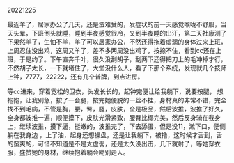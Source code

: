 20221225

最近羊了，居家办公了几天，还是蛮难受的，发症状的前一天感觉喉咙不舒服，当天头晕，下班倒头就睡，睡到半夜感觉很冷，又到半夜睡的出汗，第二天社康测了下果然羊了，生怕不羊，羊了可以居家办公，不然还得拖着虚弱的身体过来上班，上周忍住没出鸡，这周又羊了，差不多两周没出鸡了，按捺不住，看到cc还在上班，于是约了。下午直奔千叶，很久没刮胡子，刮两下还得把刀上的毛冲掉才行，不然胡子太长，一下就堵住了，大堂没什么人，看了下那个系统，发现就几个技师上钟，7777，22222，还有几个普牌，到点进房。

等cc进来，穿着宽松的卫衣，头发长长的，起钟完便让给我躺下，说要按腿， 想抱抱，让我别急，按了一会腿，按完她便脱的一丝不挂，身材真的非常不错，完全找不到毛病，不管是胸，腰，臀，腿，皮肤，全是极品，然后波推，波推了好久，全身都波推一遍，顺便摸下，皮肤光滑紧致，腰臀比椰完美，然后反身骑在我身上，继续波推，摸下逼，挺嫩的，波推完了，下去舔蛋，但是没11，漱下口，便侧躺在我身边 ，上了油，起身还想操盘，还是让我躺下，被撸，这时候才舌到，舌的蛮爽的，可惜不知道是不是太虚弱，还是太久没出击，几下就射了，等她穿衣服，盛赞她的身材，继续抱着躺会吻别走人。





